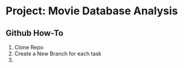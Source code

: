 # Project: Movie Database Analysis

## Github How-To

1) Clone Repo
2) Create a New Branch for each task
3) 
